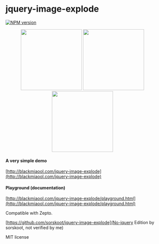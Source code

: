# jquery-image-explode
[![NPM version][npm-image]][npm-url]

<p align="center">      
    <img width="200" src="http://blackmiaool.com/jquery-image-explode/preview/output1.gif">  
    <img width="200" src="http://blackmiaool.com/jquery-image-explode/preview/output2.gif">  
    <img width="200" src="http://blackmiaool.com/jquery-image-explode/preview/output0.gif">
</p>

#### A very simple demo
[http://blackmiaool.com/jquery-image-explode](http://blackmiaool.com/jquery-image-explode)
#### Playground (documentation)
[http://blackmiaool.com/jquery-image-explode/playground.html](http://blackmiaool.com/jquery-image-explode/playground.html)

Compatible with Zepto.

[https://github.com/sorskoot/jquery-image-explode](No-jquery Edition by sorskoot, not verified by me)

MIT license

[npm-url]: https://www.npmjs.com/package/jquery-image-explode
[npm-image]: https://img.shields.io/npm/v/jquery-image-explode.svg
